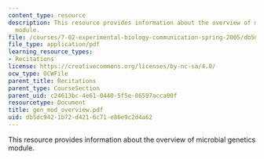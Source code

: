 ```yaml
---
content_type: resource
description: This resource provides information about the overview of microbial genetics
  module.
file: /courses/7-02-experimental-biology-communication-spring-2005/db5dc9421b72d4216c71e86e9c2d4a62_gen_mod_overview.pdf
file_type: application/pdf
learning_resource_types:
- Recitations
license: https://creativecommons.org/licenses/by-nc-sa/4.0/
ocw_type: OCWFile
parent_title: Recitations
parent_type: CourseSection
parent_uid: c24613bc-4e61-0440-5f5e-86597acca00f
resourcetype: Document
title: gen_mod_overview.pdf
uid: db5dc942-1b72-d421-6c71-e86e9c2d4a62
---
```

This resource provides information about the overview of microbial genetics module.